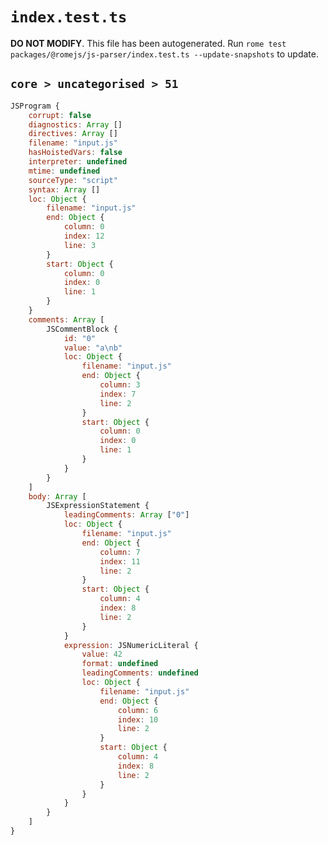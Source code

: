 # `index.test.ts`

**DO NOT MODIFY**. This file has been autogenerated. Run `rome test packages/@romejs/js-parser/index.test.ts --update-snapshots` to update.

## `core > uncategorised > 51`

```javascript
JSProgram {
	corrupt: false
	diagnostics: Array []
	directives: Array []
	filename: "input.js"
	hasHoistedVars: false
	interpreter: undefined
	mtime: undefined
	sourceType: "script"
	syntax: Array []
	loc: Object {
		filename: "input.js"
		end: Object {
			column: 0
			index: 12
			line: 3
		}
		start: Object {
			column: 0
			index: 0
			line: 1
		}
	}
	comments: Array [
		JSCommentBlock {
			id: "0"
			value: "a\nb"
			loc: Object {
				filename: "input.js"
				end: Object {
					column: 3
					index: 7
					line: 2
				}
				start: Object {
					column: 0
					index: 0
					line: 1
				}
			}
		}
	]
	body: Array [
		JSExpressionStatement {
			leadingComments: Array ["0"]
			loc: Object {
				filename: "input.js"
				end: Object {
					column: 7
					index: 11
					line: 2
				}
				start: Object {
					column: 4
					index: 8
					line: 2
				}
			}
			expression: JSNumericLiteral {
				value: 42
				format: undefined
				leadingComments: undefined
				loc: Object {
					filename: "input.js"
					end: Object {
						column: 6
						index: 10
						line: 2
					}
					start: Object {
						column: 4
						index: 8
						line: 2
					}
				}
			}
		}
	]
}
```
